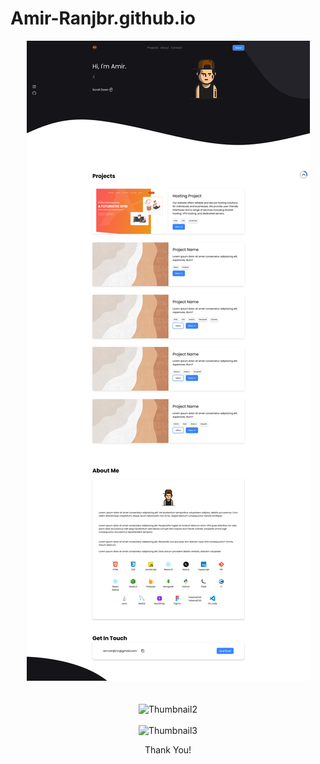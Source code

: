 # Amir-Ranjbr.github.io

<div align="center">
  <img src="./image/preview/preview-descktop.png" alt="Thumbnail1">
  <br>
  <br>
  <br>
      <img src="./image/preview/preview-mobile.png" alt="Thumbnail2">
  <br>
  <br>
   <img src="./image/preview/preview-mobile-menu.png" alt="Thumbnail3">
  <p>Thank You!</p>
</div>
